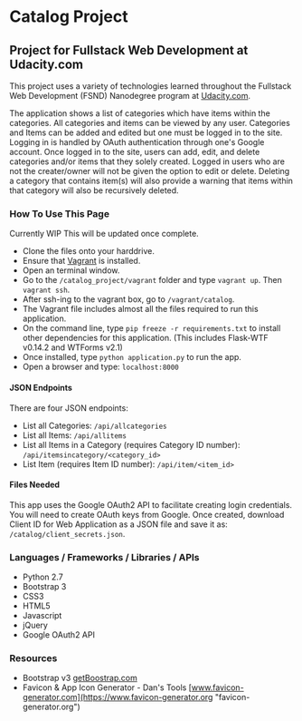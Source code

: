 # Catalog Project
## Project for Fullstack Web Development at Udacity.com

This project uses a variety of technologies learned throughout the Fullstack Web Development (FSND) Nanodegree program at [Udacity.com](http://udacity.com "Udacity.com").

The application shows a list of categories which have items within the categories. All categories and items can be viewed by any user. Categories and Items can be added and edited but one must be logged in to the site. Logging in is handled by OAuth authentication through one's Google account. Once logged in to the site, users can add, edit, and delete categories and/or items that they solely created. Logged in users who are not the creater/owner will not be given the option to edit or delete. Deleting a category that contains item(s) will also provide a warning that items within that category will also be recursively deleted.

### How To Use This Page
Currently WIP
This will be updated once complete.

* Clone the files onto your harddrive.
* Ensure that [Vagrant](https://www.vagrantup.com/docs/installation/) is installed.
* Open an terminal window.
* Go to the `/catalog_project/vagrant` folder and type `vagrant up`. Then `vagrant ssh`.
* After ssh-ing to the vagrant box, go to `/vagrant/catalog`.
* The Vagrant file includes almost all the files required to run this application.
* On the command line, type `pip freeze -r requirements.txt` to install other dependencies for this application. (This includes Flask-WTF v0.14.2 and WTForms v2.1)
* Once installed, type `python application.py` to run the app.
* Open a browser and type: `localhost:8000`

#### JSON Endpoints

There are four JSON endpoints:
* List all Categories: `/api/allcategories`
* List all Items: `/api/allitems`
* List all Items in a Category (requires Category ID number): `/api/itemsincategory/<category_id>`
* List Item (requires Item ID number): `/api/item/<item_id>`


#### Files Needed
This app uses the Google OAuth2 API to facilitate creating login credentials.
You will need to create OAuth keys from Google. Once created, download Client ID for Web Application
as a JSON file and save it as: `/catalog/client_secrets.json`.

### Languages / Frameworks / Libraries / APIs
- Python 2.7
- Bootstrap 3
- CSS3
- HTML5
- Javascript
- jQuery
- Google OAuth2 API

### Resources
- Bootstrap v3 [getBoostrap.com](http://getbootstrap.com "getBootstrap.com")
- Favicon & App Icon Generator - Dan's Tools [www.favicon-generator.com](https://www.favicon-generator.org "favicon-generator.org")
